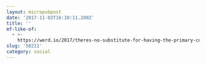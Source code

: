```yaml
---
layout: micropubpost
date: '2017-11-03T16:10:11.200Z'
title: ''
mf-like-of:
  - >-
    https://werd.io/2017/theres-no-substitute-for-having-the-primary-copy-of-your
slug: '58211'
category: social
---
```

